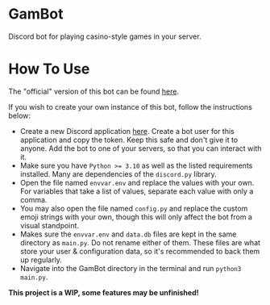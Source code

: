 # GamBot
Discord bot for playing casino-style games in your server.

# How To Use
The "official" version of this bot can be found [here](https://discord.com/api/oauth2/authorize?client_id=948132598364930088&permissions=274878188544&scope=bot).

If you wish to create your own instance of this bot, follow the instructions below:

- Create a new Discord application [here](https://discord.com/developers/applications). Create a bot user for this application and copy the token. Keep this safe and don't give it to anyone. Add the bot to one of your servers, so that you can interact with it.
- Make sure you have `Python >= 3.10` as well as the listed requirements installed. Many are dependencies of the `discord.py` library.
- Open the file named `envvar.env` and replace the values with your own. For variables that take a list of values, separate each value with only a comma.
- You may also open the file named `config.py` and replace the custom emoji strings with your own, though this will only affect the bot from a visual standpoint.
- Makes sure the `envvar.env` and `data.db` files are kept in the same directory as `main.py`. Do not rename either of them. These files are what store your user & configuration data, so it's recommended to back them up regularly.
- Navigate into the GamBot directory in the terminal and run `python3 main.py`.

**This project is a WIP, some features may be unfinished!**